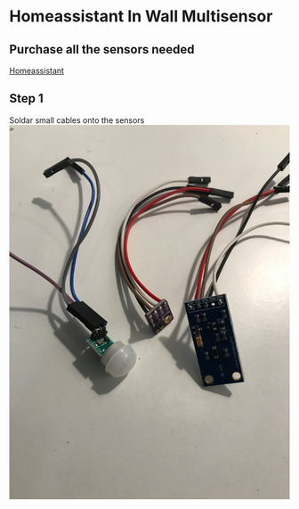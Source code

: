 # Homeassistant In Wall Multisensor

## Purchase all the sensors needed
[Homeassistant](https://www.home-assistant.io/)

## Step 1
Soldar small cables onto the sensors  
![](hass_projects/in_wall_multisensor/images/1.jpeg)
